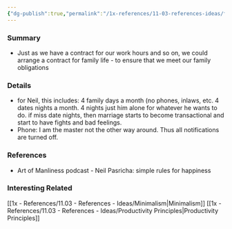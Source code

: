 ```yaml
---
{"dg-publish":true,"permalink":"/1x-references/11-03-references-ideas/family-contracts/","dgHomeLink":true,"dgPassFrontmatter":false,"dgShowBacklinks":true,"dgShowLocalGraph":false,"dgShowInlineTitle":true}
---
```



### Summary
- Just as we have a contract for our work hours and so on, we could arrange a contract for family life - to ensure that we meet our family obligations

### Details
- for Neil, this includes: 4 family days a month (no phones, inlaws, etc. 4 dates nights a month. 4 nights just him alone for whatever he wants to do. if miss date nights, then marriage starts to become transactional and start to have fights and bad feelings.
- Phone: I am the master not the other way around. Thus all notifications are turned off.

### References
- Art of Manliness podcast - Neil Pasricha: simple rules for happiness

### Interesting Related
[[1x - References/11.03 - References - Ideas/Minimalism|Minimalism]]
[[1x - References/11.03 - References - Ideas/Productivity Principles|Productivity Principles]]